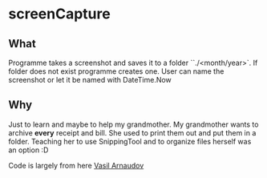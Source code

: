# screenCapture

## What

Programme takes a screenshot and saves it to a folder ``./<month/year>`. If folder does not exist programme creates one.
User can name the screenshot or let it be named with DateTime.Now

## Why
Just to learn and maybe to help my grandmother. My grandmother wants to archive **every** receipt and bill. She used to print them out and put them in a folder. Teaching her to use SnippingTool and to organize files herself was an option :D

Code is largely from here [Vasil Arnaudov](https://github.com/npocmaka/batch.scripts/blob/master/hybrids/.net/c/screenCapture.bat)
